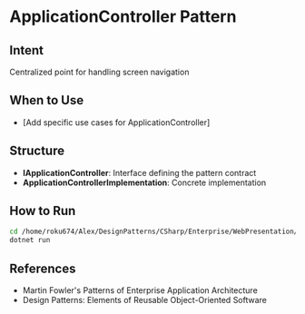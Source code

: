 # ApplicationController Pattern

## Intent
Centralized point for handling screen navigation

## When to Use
- [Add specific use cases for ApplicationController]

## Structure
- **IApplicationController**: Interface defining the pattern contract
- **ApplicationControllerImplementation**: Concrete implementation

## How to Run
```bash
cd /home/roku674/Alex/DesignPatterns/CSharp/Enterprise/WebPresentation/ApplicationController
dotnet run
```

## References
- Martin Fowler's Patterns of Enterprise Application Architecture
- Design Patterns: Elements of Reusable Object-Oriented Software
